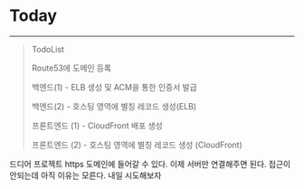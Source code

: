 # Today
-------
> TodoList
> 
> Route53에 도메인 등록
> 
> 백엔드(1) - ELB 생성 및 ACM을 통한 인증서 발급
> 
> 백엔드(2) - 호스팅 영역에 별칭 레코드 생성(ELB)
> 
> 프론트엔드 (1) - CloudFront 배포 생성
> 
> 프론트엔드 (2) - 호스팅 영역에 별칭 레코드 생성 (CloudFront)

드디어 프로젝트 https 도메인에 들어갈 수 있다. 이제 서버만 연결해주면 된다. 접근이 안되는데 아직 이유는 모른다. 내일 시도해보자
